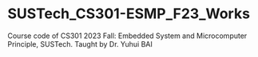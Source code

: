 # SUSTech_CS301-ESMP_F23_Works
Course code of CS301 2023 Fall: Embedded System and Microcomputer Principle, SUSTech. Taught by Dr. Yuhui BAI

